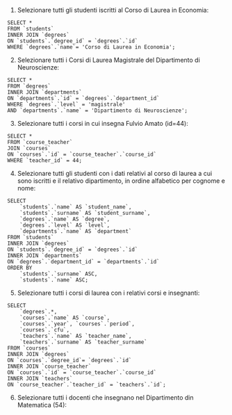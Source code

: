 1.  Selezionare tutti gli studenti iscritti al Corso di Laurea in Economia:

```
SELECT *
FROM `students`
INNER JOIN `degrees`
ON `students`.`degree_id` = `degrees`.`id`
WHERE `degrees`.`name`= 'Corso di Laurea in Economia';
```

2. Selezionare tutti i Corsi di Laurea Magistrale del Dipartimento di
   Neuroscienze:

```
SELECT *
FROM `degrees`
INNER JOIN `departments`
ON `departments`.`id` = `degrees`.`department_id`
WHERE `degrees`.`level` = 'magistrale'
AND `departments`.`name` = 'Dipartimento di Neuroscienze';
```

3. Selezionare tutti i corsi in cui insegna Fulvio Amato (id=44):

```
SELECT *
FROM `course_teacher`
JOIN `courses`
ON `courses`.`id` = `course_teacher`.`course_id`
WHERE `teacher_id` = 44;
```

4. Selezionare tutti gli studenti con i dati relativi al corso di laurea a cui sono iscritti e il relativo dipartimento, in ordine alfabetico per cognome e nome:

```
SELECT
    `students`.`name` AS `student_name`,
    `students`.`surname` AS `student_surname`,
    `degrees`.`name` AS `degree`,
    `degrees`.`level` AS `level`,
    `departments`.`name` AS `department`
FROM `students`
INNER JOIN `degrees`
ON `students`.`degree_id` = `degrees`.`id`
INNER JOIN `departments`
ON `degrees`.`department_id` = `departments`.`id`
ORDER BY
    `students`.`surname` ASC,
    `students`.`name` ASC;
```

5. Selezionare tutti i corsi di laurea con i relativi corsi e insegnanti:

```
SELECT
    `degrees`.*,
    `courses`.`name` AS `course`,
    `courses`.`year`, `courses`.`period`,
    `courses`.`cfu`,
    `teachers`.`name` AS `teacher_name`,
    `teachers`.`surname` AS `teacher_surname`
FROM `courses`
INNER JOIN `degrees`
ON `courses`.`degree_id`= `degrees`.`id`
INNER JOIN `course_teacher`
ON `courses`.`id` = `course_teacher`.`course_id`
INNER JOIN `teachers`
ON `course_teacher`.`teacher_id` = `teachers`.`id`;
```

6. Selezionare tutti i docenti che insegnano nel Dipartimento din Matematica (54):

```

```

